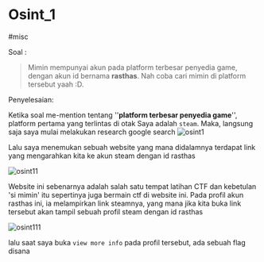 # Osint_1
#misc

Soal :
> Mimin mempunyai akun pada platform terbesar penyedia game, dengan akun id bernama **rasthas**. Nah coba cari mimin di platform tersebut yaah :D.

Penyelesaian:

Ketika soal me-mention tentang ''**platform terbesar penyedia game**'', platform pertama yang terlintas di otak Saya adalah `steam`. Maka, langsung saja saya mulai melakukan research google search
![osint1](https://user-images.githubusercontent.com/46299092/130005972-55f26d10-5ca3-4b6d-b013-a77f7db5f691.png)


 Lalu saya menemukan sebuah website yang mana didalamnya terdapat link yang mengarahkan kita ke akun steam dengan id rasthas

![osint11](https://user-images.githubusercontent.com/46299092/130006008-ffffd3c6-5fca-4436-8860-2299cb7e38fc.png)


Website ini sebenarnya adalah salah satu tempat latihan CTF dan kebetulan 'si mimin' itu sepertinya juga bermain ctf di website ini. Pada profil akun rasthas ini, ia melampirkan link steamnya, yang mana jika kita buka link tersebut akan tampil sebuah profil steam dengan id rasthas

![osint111](https://user-images.githubusercontent.com/46299092/130006016-ec5df8c4-989a-4d1f-b7ed-8b7bb1704a0b.png)

lalu saat saya buka `view more info` pada profil tersebut, ada sebuah flag disana
